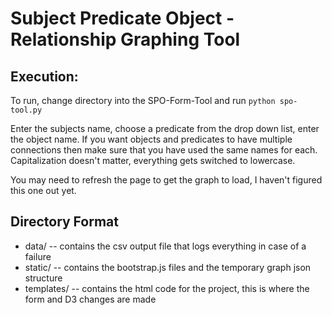 # Subject Predicate Object - Relationship Graphing Tool

## Execution:

To run, change directory into the SPO-Form-Tool and run `python spo-tool.py`

Enter the subjects name, choose a predicate from the drop down list, enter the object name. If you want objects and predicates to have multiple connections then make sure that you have used the same names for each. Capitalization doesn't matter, everything gets switched to lowercase. 

You may need to refresh the page to get the graph to load, I haven't figured this one out yet. 

## Directory Format

- data/ 
-- contains the csv output file that logs everything in case of a failure
- static/
-- contains the bootstrap.js files and the temporary graph json structure
- templates/
-- contains the html code for the project, this is where the form and D3 changes are made
